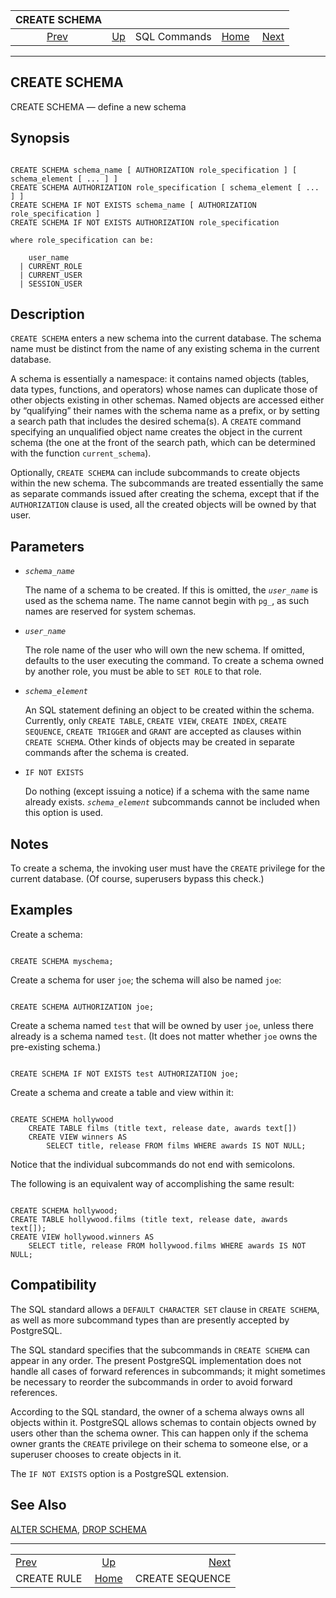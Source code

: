 <!--?xml version="1.0" encoding="UTF-8" standalone="no"?-->

|                CREATE SCHEMA               |                                        |              |                                                       |                                                    |
| :----------------------------------------: | :------------------------------------- | :----------: | ----------------------------------------------------: | -------------------------------------------------: |
| [Prev](sql-createrule.html "CREATE RULE")  | [Up](sql-commands.html "SQL Commands") | SQL Commands | [Home](index.html "PostgreSQL 17devel Documentation") |  [Next](sql-createsequence.html "CREATE SEQUENCE") |

***



## CREATE SCHEMA

CREATE SCHEMA — define a new schema

## Synopsis

```

CREATE SCHEMA schema_name [ AUTHORIZATION role_specification ] [ schema_element [ ... ] ]
CREATE SCHEMA AUTHORIZATION role_specification [ schema_element [ ... ] ]
CREATE SCHEMA IF NOT EXISTS schema_name [ AUTHORIZATION role_specification ]
CREATE SCHEMA IF NOT EXISTS AUTHORIZATION role_specification

where role_specification can be:

    user_name
  | CURRENT_ROLE
  | CURRENT_USER
  | SESSION_USER
```

## Description

`CREATE SCHEMA` enters a new schema into the current database. The schema name must be distinct from the name of any existing schema in the current database.

A schema is essentially a namespace: it contains named objects (tables, data types, functions, and operators) whose names can duplicate those of other objects existing in other schemas. Named objects are accessed either by “qualifying” their names with the schema name as a prefix, or by setting a search path that includes the desired schema(s). A `CREATE` command specifying an unqualified object name creates the object in the current schema (the one at the front of the search path, which can be determined with the function `current_schema`).

Optionally, `CREATE SCHEMA` can include subcommands to create objects within the new schema. The subcommands are treated essentially the same as separate commands issued after creating the schema, except that if the `AUTHORIZATION` clause is used, all the created objects will be owned by that user.

## Parameters

*   *`schema_name`*

    The name of a schema to be created. If this is omitted, the *`user_name`* is used as the schema name. The name cannot begin with `pg_`, as such names are reserved for system schemas.

*   *`user_name`*

    The role name of the user who will own the new schema. If omitted, defaults to the user executing the command. To create a schema owned by another role, you must be able to `SET ROLE` to that role.

*   *`schema_element`*

    An SQL statement defining an object to be created within the schema. Currently, only `CREATE TABLE`, `CREATE VIEW`, `CREATE INDEX`, `CREATE SEQUENCE`, `CREATE TRIGGER` and `GRANT` are accepted as clauses within `CREATE SCHEMA`. Other kinds of objects may be created in separate commands after the schema is created.

*   `IF NOT EXISTS`

    Do nothing (except issuing a notice) if a schema with the same name already exists. *`schema_element`* subcommands cannot be included when this option is used.

## Notes

To create a schema, the invoking user must have the `CREATE` privilege for the current database. (Of course, superusers bypass this check.)

## Examples

Create a schema:

```

CREATE SCHEMA myschema;
```

Create a schema for user `joe`; the schema will also be named `joe`:

```

CREATE SCHEMA AUTHORIZATION joe;
```

Create a schema named `test` that will be owned by user `joe`, unless there already is a schema named `test`. (It does not matter whether `joe` owns the pre-existing schema.)

```

CREATE SCHEMA IF NOT EXISTS test AUTHORIZATION joe;
```

Create a schema and create a table and view within it:

```

CREATE SCHEMA hollywood
    CREATE TABLE films (title text, release date, awards text[])
    CREATE VIEW winners AS
        SELECT title, release FROM films WHERE awards IS NOT NULL;
```

Notice that the individual subcommands do not end with semicolons.

The following is an equivalent way of accomplishing the same result:

```

CREATE SCHEMA hollywood;
CREATE TABLE hollywood.films (title text, release date, awards text[]);
CREATE VIEW hollywood.winners AS
    SELECT title, release FROM hollywood.films WHERE awards IS NOT NULL;
```

## Compatibility

The SQL standard allows a `DEFAULT CHARACTER SET` clause in `CREATE SCHEMA`, as well as more subcommand types than are presently accepted by PostgreSQL.

The SQL standard specifies that the subcommands in `CREATE SCHEMA` can appear in any order. The present PostgreSQL implementation does not handle all cases of forward references in subcommands; it might sometimes be necessary to reorder the subcommands in order to avoid forward references.

According to the SQL standard, the owner of a schema always owns all objects within it. PostgreSQL allows schemas to contain objects owned by users other than the schema owner. This can happen only if the schema owner grants the `CREATE` privilege on their schema to someone else, or a superuser chooses to create objects in it.

The `IF NOT EXISTS` option is a PostgreSQL extension.

## See Also

[ALTER SCHEMA](sql-alterschema.html "ALTER SCHEMA"), [DROP SCHEMA](sql-dropschema.html "DROP SCHEMA")

***

|                                            |                                                       |                                                    |
| :----------------------------------------- | :---------------------------------------------------: | -------------------------------------------------: |
| [Prev](sql-createrule.html "CREATE RULE")  |         [Up](sql-commands.html "SQL Commands")        |  [Next](sql-createsequence.html "CREATE SEQUENCE") |
| CREATE RULE                                | [Home](index.html "PostgreSQL 17devel Documentation") |                                    CREATE SEQUENCE |
